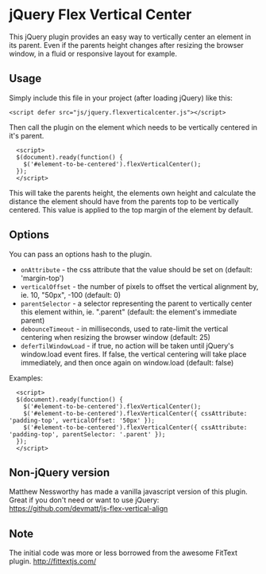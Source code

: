 jQuery Flex Vertical Center
===========================

This jQuery plugin provides an easy way to vertically center an element in its parent. Even if the parents height changes after resizing the browser window, in a fluid or responsive layout for example.


Usage
-----

Simply include this file in your project (after loading jQuery) like this:

```<script defer src="js/jquery.flexverticalcenter.js"></script>```

Then call the plugin on the element which needs to be vertically centered in it's parent.

```
  <script>
  $(document).ready(function() {
    $('#element-to-be-centered').flexVerticalCenter();
  });
  </script>
```

This will take the parents height, the elements own height and calculate the distance the element should have from the parents top to be vertically centered. This value is applied to the top margin of the element by default.


Options
-------

You can pass an options hash to the plugin.

 - `onAttribute` - the css attribute that the value should be set on (default: 'margin-top')
 - `verticalOffset` - the number of pixels to offset the vertical alignment by, ie. 10, "50px", -100 (default: 0)
 - `parentSelector` - a selector representing the parent to vertically center this element within, ie. ".parent" (default: the element's immediate parent)
 - `debounceTimeout` - in milliseconds, used to rate-limit the vertical centering when resizing the browser window (default: 25)
 - `deferTilWindowLoad` - if true, no action will be taken until jQuery's window.load event fires. If false, the vertical centering will take place immediately, and then once again on window.load (default: false)

Examples:

```
  <script>
  $(document).ready(function() {
    $('#element-to-be-centered').flexVerticalCenter();
    $('#element-to-be-centered').flexVerticalCenter({ cssAttribute: 'padding-top', verticalOffset: '50px' });
    $('#element-to-be-centered').flexVerticalCenter({ cssAttribute: 'padding-top', parentSelector: '.parent' });
  });
  </script>
```

Non-jQuery version
------------------

Matthew Nessworthy has made a vanilla javascript version of this plugin. Great if you don't need or want to use jQuery: https://github.com/devmatt/js-flex-vertical-align


Note
----

The initial code was more or less borrowed from the awesome FitText plugin. http://fittextjs.com/